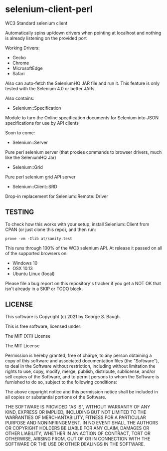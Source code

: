 # selenium-client-perl

WC3 Standard selenium client

Automatically spins up/down drivers when pointing at localhost and nothing is already listening on the provided port

Working Drivers:

* Gecko
* Chrome
* MicrosoftEdge
* Safari

Also can auto-fetch the SeleniumHQ JAR file and run it.
This feature is only tested with the Selenium 4.0 or better JARs.

Also contains:

- Selenium::Specification

Module to turn the Online specification documents for Selenium into JSON specifications for use by API clients

Soon to come:

- Selenium::Server

Pure perl selenium server (that proxies commands to browser drivers, much like the SeleniumHQ Jar)

- Selenium::Grid

Pure perl selenium grid API server

- Selenium::Client::SRD

Drop-in replacement for Selenium::Remote::Driver

## TESTING

To check how this works with your setup, install Selenium::Client from CPAN (or just clone this repo), and then run:

`prove -vm -Ilib at/sanity.test`

This runs through 100% of the WC3 selenium API.
At release it passed on all of the supported browsers on:

* Windows 10
* OSX 10.13
* Ubuntu Linux (focal)

Please file a bug report on this repository's tracker if you get a NOT OK that isn't already in a SKIP or TODO block.

## LICENSE

This software is Copyright (c) 2021 by George S. Baugh.

This is free software, licensed under:

  The MIT (X11) License

The MIT License

Permission is hereby granted, free of charge, to any person
obtaining a copy of this software and associated
documentation files (the "Software"), to deal in the Software
without restriction, including without limitation the rights to
use, copy, modify, merge, publish, distribute, sublicense,
and/or sell copies of the Software, and to permit persons to
whom the Software is furnished to do so, subject to the
following conditions:

The above copyright notice and this permission notice shall
be included in all copies or substantial portions of the
Software.

THE SOFTWARE IS PROVIDED "AS IS", WITHOUT
WARRANTY OF ANY KIND, EXPRESS OR IMPLIED,
INCLUDING BUT NOT LIMITED TO THE WARRANTIES OF
MERCHANTABILITY, FITNESS FOR A PARTICULAR
PURPOSE AND NONINFRINGEMENT. IN NO EVENT
SHALL THE AUTHORS OR COPYRIGHT HOLDERS BE
LIABLE FOR ANY CLAIM, DAMAGES OR OTHER
LIABILITY, WHETHER IN AN ACTION OF CONTRACT,
TORT OR OTHERWISE, ARISING FROM, OUT OF OR IN
CONNECTION WITH THE SOFTWARE OR THE USE OR
OTHER DEALINGS IN THE SOFTWARE.
